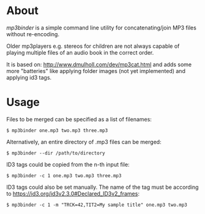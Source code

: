 # About

_mp3binder_ is a simple command line utility for concatenating/join MP3 files without re-encoding.

Older mp3players e.g. stereos for children are not always capable of playing multiple files of an audio book in the correct order.

It is based on: http://www.dmulholl.com/dev/mp3cat.html and adds some more "batteries" like applying folder images (not yet implemented) and applying id3 tags.

# Usage

Files to be merged can be specified as a list of filenames:

`$ mp3binder one.mp3 two.mp3 three.mp3`

Alternatively, an entire directory of .mp3 files can be merged:

`$ mp3binder --dir /path/to/directory`

ID3 tags could be copied from the n-th input file:

`$ mp3binder -c 1 one.mp3 two.mp3 three.mp3`

ID3 tags could also be set manually. The name of the tag must be according to https://id3.org/id3v2.3.0#Declared_ID3v2_frames:

`$ mp3binder -c 1 -m "TRCK=42,TIT2=My sample title" one.mp3 two.mp3`
